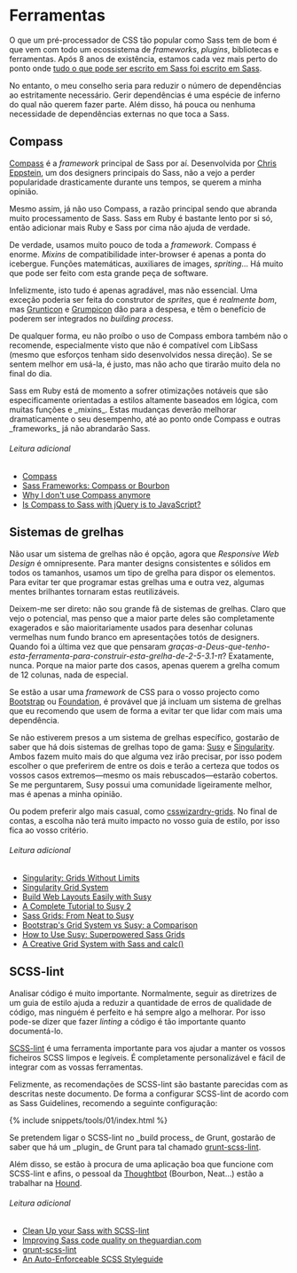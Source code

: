 
# Ferramentas

O que um pré-processador de CSS tão popular como Sass tem de bom é que vem com todo um ecossistema de _frameworks_, _plugins_, bibliotecas e ferramentas. Após 8 anos de existência, estamos cada vez mais perto do ponto onde [tudo o que pode ser escrito em Sass foi escrito em Sass](http://hugogiraudel.com/2014/10/27/rethinking-atwoods-law/).

No entanto, o meu conselho seria para reduzir o número de dependências ao estritamente necessário. Gerir dependências é uma espécie de inferno do qual não querem fazer parte. Além disso, há pouca ou nenhuma necessidade de dependências externas no que toca a Sass.

## Compass

[Compass](http://compass-style.org/) é a _framework_ principal de Sass por aí. Desenvolvida por [Chris Eppstein](https://twitter.com/chriseppstein), um dos designers principais do Sass, não a vejo a perder popularidade drasticamente durante uns tempos, se querem a minha opinião.

Mesmo assim, já não uso Compass, a razão principal sendo que abranda muito processamento de Sass. Sass em Ruby é bastante lento por si só, então adicionar mais Ruby e Sass por cima não ajuda de verdade.

De verdade, usamos muito pouco de toda a _framework_. Compass é enorme. _Mixins_ de compatibilidade inter-browser é apenas a ponta do icebergue. Funções matemáticas, auxiliares de images, _spriting_… Há muito que pode ser feito com esta grande peça de software.

Infelizmente, isto tudo é apenas agradável, mas não essencial. Uma exceção poderia ser feita do construtor de _sprites_, que é *realmente bom*, mas [Grunticon](https://github.com/filamentgroup/grunticon) e [Grumpicon](http://grumpicon.com/) dão para a despesa, e têm o benefício de poderem ser integrados no _building process_.

De qualquer forma, eu não proíbo o uso de Compass embora também não o recomende, especialmente visto que não é compatível com LibSass (mesmo que esforços tenham sido desenvolvidos nessa direção). Se se sentem melhor em usá-la, é justo, mas não acho que tirarão muito dela no final do dia.

<div class="note">
  <p>Sass em Ruby está de momento a sofrer otimizações notáveis que são especificamente orientadas a estilos altamente baseados em lógica, com muitas funções e _mixins_. Estas mudanças deverão melhorar dramaticamente o seu desempenho, até ao ponto onde Compass e outras _frameworks_ já não abrandarão Sass.</p>
</div>

###### Leitura adicional

* [Compass](http://compass-style.org/)
* [Sass Frameworks: Compass or Bourbon](http://www.sitepoint.com/compass-or-bourbon-sass-frameworks/)
* [Why I don't use Compass anymore](http://www.sitepoint.com/dont-use-compass-anymore/)
* [Is Compass to Sass with jQuery is to JavaScript?](http://www.sitepoint.com/compass-sass-jquery-javascript/)

## Sistemas de grelhas

Não usar um sistema de grelhas não é opção, agora que _Responsive Web Design_ é omnipresente. Para manter designs consistentes e sólidos em todos os tamanhos, usamos um tipo de grelha para dispor os elementos. Para evitar ter que programar estas grelhas uma e outra vez, algumas mentes brilhantes tornaram estas reutilizáveis.

Deixem-me ser direto: não sou grande fã de sistemas de grelhas. Claro que vejo o potencial, mas penso que a maior parte deles são completamente exagerados e são maioritariamente usados para desenhar colunas vermelhas num fundo branco em apresentações totós de designers. Quando foi a última vez que que pensaram *graças-a-Deus-que-tenho-esta-ferramenta-para-construir-esta-grelha-de-2-5-3.1-π*? Exatamente, nunca. Porque na maior parte dos casos, apenas querem a grelha comum de 12 colunas, nada de especial.

Se estão a usar uma _framework_ de CSS para o vosso projecto como [Bootstrap](http://getbootstrap.com/) ou [Foundation](http://foundation.zurb.com/), é provável que já incluam um sistema de grelhas que eu recomendo que usem de forma a evitar ter que lidar com mais uma dependência.

Se não estiverem presos a um sistema de grelhas específico, gostarão de saber que há dois sistemas de grelhas topo de gama: [Susy](http://susy.oddbird.net/) e [Singularity](http://singularity.gs/). Ambos fazem muito mais do que alguma vez irão precisar, por isso podem escolher o que preferirem de entre os dois e terão a certeza que todos os vossos casos extremos&mdash;mesmo os mais rebuscados&mdash;estarão cobertos. Se me perguntarem, Susy possui uma comunidade ligeiramente melhor, mas é apenas a minha opinião.

Ou podem preferir algo mais casual, como [csswizardry-grids](https://github.com/csswizardry/csswizardry-grids). No final de contas, a escolha não terá muito impacto no vosso guia de estilo, por isso fica ao vosso critério.

###### Leitura adicional

* [Singularity: Grids Without Limits](http://fourword.fourkitchens.com/article/singularity-grids-without-limits)
* [Singularity Grid System](http://www.mediacurrent.com/blog/singularity-grid-system)
* [Build Web Layouts Easily with Susy](http://css-tricks.com/build-web-layouts-easily-susy/)
* [A Complete Tutorial to Susy 2](http://www.zell-weekeat.com/susy2-tutorial/)
* [Sass Grids: From Neat to Susy](http://www.sitepoint.com/sass-grids-neat-susy/)
* [Bootstrap's Grid System vs Susy: a Comparison](http://www.sitepoint.com/bootstraps-grid-system-vs-susy-comparison/)
* [How to Use Susy: Superpowered Sass Grids](http://webdesign.tutsplus.com/tutorials/how-to-use-susy-superpowered-sass-grids--cms-22744)
* [A Creative Grid System with Sass and calc()](http://www.sitepoint.com/creative-grid-system-sass-calc/)

## SCSS-lint

Analisar código é muito importante. Normalmente, seguir as diretrizes de um guia de estilo ajuda a reduzir a quantidade de erros de qualidade de código, mas ninguém é perfeito e há sempre algo a melhorar. Por isso pode-se dizer que fazer _linting_ a código é tão importante quanto documentá-lo.

[SCSS-lint](https://github.com/causes/scss-lint) é uma ferramenta importante para vos ajudar a manter os vossos ficheiros SCSS limpos e legíveis. É completamente personalizável e fácil de integrar com as vossas ferramentas.

Felizmente, as recomendações de SCSS-lint são bastante parecidas com as descritas neste documento. De forma a configurar SCSS-lint de acordo com as Sass Guidelines, recomendo a seguinte configuração:

{% include snippets/tools/01/index.html %}

<div class="note">
  <p>Se pretendem ligar o SCSS-lint no _build process_ de Grunt, gostarão de saber que há um _plugin_ de Grunt para tal chamado <a href="https://github.com/ahmednuaman/grunt-scss-lint">grunt-scss-lint</a>.</p>
  <p>Além disso, se estão à procura de uma aplicação boa que funcione com SCSS-lint e afins, o pessoal da <a href="http://thoughtbot.com/">Thoughtbot</a> (Bourbon, Neat…) estão a trabalhar na <a href="https://houndci.com/">Hound</a>.</p>
</div>

###### Leitura adicional

* [Clean Up your Sass with SCSS-lint](http://blog.martinhujer.cz/clean-up-your-sass-with-scss-lint/)
* [Improving Sass code quality on theguardian.com](http://www.theguardian.com/info/developer-blog/2014/may/13/improving-sass-code-quality-on-theguardiancom)
* [grunt-scss-lint](https://github.com/ahmednuaman/grunt-scss-lint)
* [An Auto-Enforceable SCSS Styleguide](http://davidtheclark.com/scss-lint-styleguide/)
